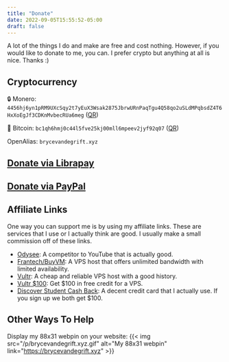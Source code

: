 ```yaml
---
title: "Donate"
date: 2022-09-05T15:55:52-05:00
draft: false
---
```


A lot of the things I do and make are free and cost nothing.
However, if you would like to donate to me, you can.
I prefer crypto but anything at all is nice. Thanks :)

## Cryptocurrency

🔒 Monero: `4456hj6yn1pRM9UXcSqy2t7yEuX3Wsak2875JbrwURnPaqTgu4Q58qo2uSLdMPqbsdZ4T6HxXoEgJf3CDKnMvbecRUa6meg` ([QR](/p/xmr-qr.png))

💸 Bitcoin: `bc1qh6hmj0c44l5fve25kj00mll6mpeev2jyf92q07` ([QR](/p/btc-qr.png))

OpenAlias: `brycevandegrift.xyz`

## [Donate via Librapay](https://liberapay.com/BryceVandegrift/)

## [Donate via PayPal](https://paypal.me/brycevandegrift)

## Affiliate Links

One way you can support me is by using my affiliate links. These are services
that I use or I actually think are good. I usually make a small commission off
of these links.

- [Odysee](https://odysee.com/$/invite/@bryce:c): A competitor to YouTube that is actually good.
- [Frantech/BuyVM](https://my.frantech.ca/aff.php?aff=6418): A VPS host that offers unlimited bandwidth with limited availability.
- [Vultr](https://www.vultr.com/?ref=9386356): A cheap and reliable VPS host with a good history.
- [Vultr $100](https://www.vultr.com/?ref=9386357-8H): Get $100 in free credit for a VPS.
- [Discover Student Cash Back](https://refer.discover.com/vandegriftbryce!aab7b4ca52!a):
A decent credit card that I actually use. If you sign up we both get $100.

## Other Ways To Help

Display my 88x31 webpin on your website:
{{< img src="/p/brycevandegrift.xyz.gif" alt="My 88x31 webpin" link="https://brycevandegrift.xyz" >}}
